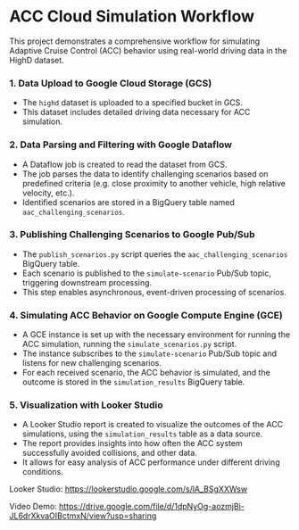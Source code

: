 # ACC Cloud Simulation Workflow

This project demonstrates a comprehensive workflow for simulating Adaptive Cruise Control (ACC) behavior using real-world driving data in the HighD dataset.

### 1. Data Upload to Google Cloud Storage (GCS)

- The `highd` dataset is uploaded to a specified bucket in GCS.
- This dataset includes detailed driving data necessary for ACC simulation.


### 2. Data Parsing and Filtering with Google Dataflow

- A Dataflow job is created to read the dataset from GCS.
- The job parses the data to identify challenging scenarios based on predefined criteria (e.g. close proximity to another vehicle, high relative velocity, etc.).
- Identified scenarios are stored in a BigQuery table named `aac_challenging_scenarios`.

### 3. Publishing Challenging Scenarios to Google Pub/Sub

- The `publish_scenarios.py` script queries the `aac_challenging_scenarios` BigQuery table.
- Each scenario is published to the `simulate-scenario` Pub/Sub topic, triggering downstream processing.
- This step enables asynchronous, event-driven processing of scenarios.

### 4. Simulating ACC Behavior on Google Compute Engine (GCE)
- A GCE instance is set up with the necessary environment for running the ACC simulation, running the `simulate_scenarios.py` script.
- The instance subscribes to the `simulate-scenario` Pub/Sub topic and listens for new challenging scenarios.
- For each received scenario, the ACC behavior is simulated, and the outcome is stored in the `simulation_results` BigQuery table.

### 5. Visualization with Looker Studio
- A Looker Studio report is created to visualize the outcomes of the ACC simulations, using the `simulation_results` table as a data source.
- The report provides insights into how often the ACC system successfully avoided collisions, and other data.
- It allows for easy analysis of ACC performance under different driving conditions.

Looker Studio: https://lookerstudio.google.com/s/lA_BSgXXWsw

Video Demo: https://drive.google.com/file/d/1dpNyOg-aozmjBi-JL6drXkvaOIBctmxN/view?usp=sharing
